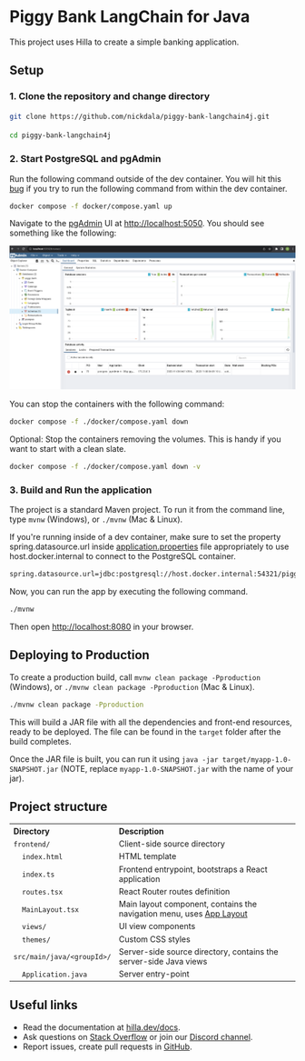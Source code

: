 # Piggy Bank LangChain for Java

This project uses Hilla to create a simple banking application.

## Setup

### 1. Clone the repository and change directory

```bash
git clone https://github.com/nickdala/piggy-bank-langchain4j.git

cd piggy-bank-langchain4j
```

### 2. Start PostgreSQL and pgAdmin

Run the following command outside of the dev container. You will hit this [bug](https://github.com/microsoft/vscode-remote-release/issues/5808) if you try to run the following command from within the dev container.

```bash
docker compose -f docker/compose.yaml up
```

Navigate to the [pgAdmin](https://www.pgadmin.org/) UI at [http://localhost:5050](http://localhost:5050). You should see something like the following:

![pgAdmin](./assets/pgAdmin-piggy-bank.png)

You can stop the containers with the following command:

```bash
docker compose -f ./docker/compose.yaml down
```

Optional: Stop the containers removing the volumes.  This is handy if you want to start with a clean slate.

```bash
docker compose -f ./docker/compose.yaml down -v
```

### 3. Build and Run the application

The project is a standard Maven project. To run it from the command line,
type `mvnw` (Windows), or `./mvnw` (Mac & Linux).

If you're running inside of a dev container, make sure to set the property spring.datasource.url inside [application.properties](./src/main/resources/application.properties) file appropriately to use host.docker.internal to connect to the PostgreSQL container.

```bash
spring.datasource.url=jdbc:postgresql://host.docker.internal:54321/piggy_bank
```

Now, you can run the app by executing the following command.

```bash
./mvnw
```

Then open [http://localhost:8080](http://localhost:8080) in your browser.

## Deploying to Production

To create a production build, call `mvnw clean package -Pproduction` (Windows),
or `./mvnw clean package -Pproduction` (Mac & Linux).

```bash
./mvnw clean package -Pproduction
```

This will build a JAR file with all the dependencies and front-end resources,
ready to be deployed. The file can be found in the `target` folder after the build completes.

Once the JAR file is built, you can run it using
`java -jar target/myapp-1.0-SNAPSHOT.jar` (NOTE, replace
`myapp-1.0-SNAPSHOT.jar` with the name of your jar).

## Project structure

<table style="width:100%; text-align: left;">
  <tr><th>Directory</th><th>Description</th></tr>
  <tr><td><code>frontend/</code></td><td>Client-side source directory</td></tr>
  <tr><td>&nbsp;&nbsp;&nbsp;&nbsp;<code>index.html</code></td><td>HTML template</td></tr>
  <tr><td>&nbsp;&nbsp;&nbsp;&nbsp;<code>index.ts</code></td><td>Frontend 
entrypoint, bootstraps a React application</td></tr>
  <tr><td>&nbsp;&nbsp;&nbsp;&nbsp;<code>routes.tsx</code></td><td>React Router routes definition</td></tr>
  <tr><td>&nbsp;&nbsp;&nbsp;&nbsp;<code>MainLayout.tsx</code></td><td>Main 
layout component, contains the navigation menu, uses <a href="https://hilla.dev/docs/react/components/app-layout">
App Layout</a></td></tr>
  <tr><td>&nbsp;&nbsp;&nbsp;&nbsp;<code>views/</code></td><td>UI view 
components</td></tr>
  <tr><td>&nbsp;&nbsp;&nbsp;&nbsp;<code>themes/</code></td><td>Custom  
CSS styles</td></tr>
  <tr><td><code>src/main/java/&lt;groupId&gt;/</code></td><td>Server-side 
source directory, contains the server-side Java views</td></tr>
  <tr><td>&nbsp;&nbsp;&nbsp;&nbsp;<code>Application.java</code></td><td>Server entry-point</td></tr>
</table>

## Useful links

- Read the documentation at [hilla.dev/docs](https://hilla.dev/docs/).
- Ask questions on [Stack Overflow](https://stackoverflow.com/questions/tagged/hilla) or join our [Discord channel](https://discord.gg/MYFq5RTbBn).
- Report issues, create pull requests in [GitHub](https://github.com/vaadin/hilla).
